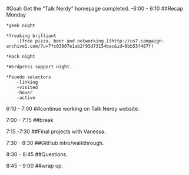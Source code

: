 #Goal: Get the “Talk Nerdy” homepage completed.
-6:00 - 6:10 
	##Recap Monday

	*geek night

	*freaking brilliant
		-[free pizza, beer and networking.](http://us7.campaign-archive1.com/?u=7fc03907e1ab2f93d73154bac&id=0bb53f487f)

	*Hack night

	*Wordpress support night.

	*Psuedo selectors
		-linking
		-visited
		-hover
		-active

6:10 - 7:00
	##continue working on Talk Nerdy website.

7:00 - 7:15
	##break

7:15 -7:30
	##Final projects with Vanessa.

7:30 - 8:30 
	##GitHub intro/walkthrough.

8:30 - 8:45
	##Questions.
	
8:45 - 9:00 
	##wrap up.
